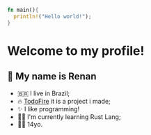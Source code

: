 ```rust
fn main(){
  println!("Hello world!");
}
```
# Welcome to my profile!
## 👋 My name is Renan
- 🇧🇷 I live in Brazil;
- 🔥 [TodoFire](https://todofire.ml) it is a project i made;
- ✨ I like programming!
- 🧑‍💻 I'm currently learning Rust Lang;
- 👦🏻 14yo.
